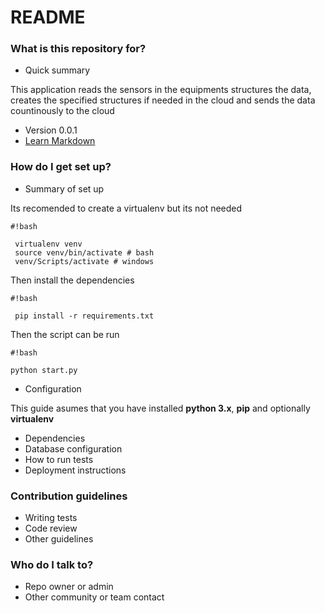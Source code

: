 # README #

### What is this repository for? ###

* Quick summary

This application reads the sensors in the equipments structures the data, creates the specified structures if needed in the cloud and sends the data countinously to the cloud

* Version 0.0.1
* [Learn Markdown](https://bitbucket.org/tutorials/markdowndemo)

### How do I get set up? ###

* Summary of set up

Its recomended to create a virtualenv but its not needed

```
#!bash

 virtualenv venv
 source venv/bin/activate # bash
 venv/Scripts/activate # windows
```
Then install the dependencies


```
#!bash

 pip install -r requirements.txt
```

Then the script can be run
```
#!bash

python start.py
```


* Configuration

This guide asumes that you have installed **python 3.x**, **pip** and optionally **virtualenv**

* Dependencies
* Database configuration
* How to run tests
* Deployment instructions

### Contribution guidelines ###

* Writing tests
* Code review
* Other guidelines

### Who do I talk to? ###

* Repo owner or admin
* Other community or team contact